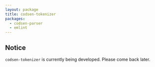 ```yaml
---
layout: package
title: codsen-tokenizer
packages:
  - codsen-parser
  - emlint
---
```


## Notice

`codsen-tokenizer` is currently being developed. Please come back later.
